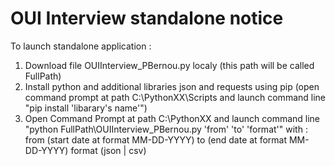 # OUI Interview standalone notice

To launch standalone application :
1. Download file OUIInterview_PBernou.py localy (this path will be called FullPath)
2. Install python and additional libraries json and requests using pip (open command prompt at path C:\PythonXX\Scripts and launch command line "pip install 'libarary's name'")
3. Open Command Prompt at path C:\PythonXX and launch command line "python FullPath\OUIInterview_PBernou.py 'from' 'to' 'format'" with :
      from (start date at format MM-DD-YYYY)
      to (end date at format MM-DD-YYYY)
      format (json | csv)
